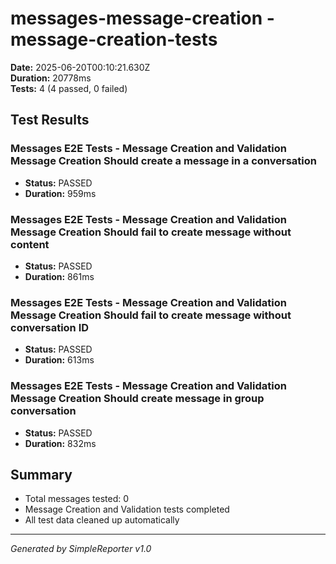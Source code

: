 # messages-message-creation - message-creation-tests

**Date:** 2025-06-20T00:10:21.630Z  
**Duration:** 20778ms  
**Tests:** 4 (4 passed, 0 failed)

## Test Results


### Messages E2E Tests - Message Creation and Validation Message Creation Should create a message in a conversation
- **Status:** PASSED
- **Duration:** 959ms



### Messages E2E Tests - Message Creation and Validation Message Creation Should fail to create message without content
- **Status:** PASSED
- **Duration:** 861ms



### Messages E2E Tests - Message Creation and Validation Message Creation Should fail to create message without conversation ID
- **Status:** PASSED
- **Duration:** 613ms



### Messages E2E Tests - Message Creation and Validation Message Creation Should create message in group conversation
- **Status:** PASSED
- **Duration:** 832ms



## Summary

- Total messages tested: 0
- Message Creation and Validation tests completed
- All test data cleaned up automatically

---
*Generated by SimpleReporter v1.0*
